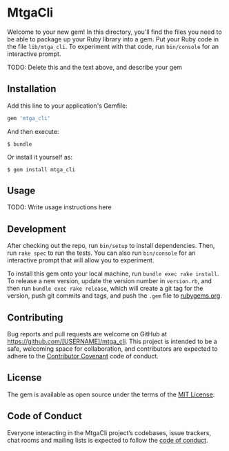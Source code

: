 # MtgaCli

Welcome to your new gem! In this directory, you'll find the files you need to be able to package up your Ruby library into a gem. Put your Ruby code in the file `lib/mtga_cli`. To experiment with that code, run `bin/console` for an interactive prompt.

TODO: Delete this and the text above, and describe your gem

## Installation

Add this line to your application's Gemfile:

```ruby
gem 'mtga_cli'
```

And then execute:

    $ bundle

Or install it yourself as:

    $ gem install mtga_cli

## Usage

TODO: Write usage instructions here

## Development

After checking out the repo, run `bin/setup` to install dependencies. Then, run `rake spec` to run the tests. You can also run `bin/console` for an interactive prompt that will allow you to experiment.

To install this gem onto your local machine, run `bundle exec rake install`. To release a new version, update the version number in `version.rb`, and then run `bundle exec rake release`, which will create a git tag for the version, push git commits and tags, and push the `.gem` file to [rubygems.org](https://rubygems.org).

## Contributing

Bug reports and pull requests are welcome on GitHub at https://github.com/[USERNAME]/mtga_cli. This project is intended to be a safe, welcoming space for collaboration, and contributors are expected to adhere to the [Contributor Covenant](http://contributor-covenant.org) code of conduct.

## License

The gem is available as open source under the terms of the [MIT License](https://opensource.org/licenses/MIT).

## Code of Conduct

Everyone interacting in the MtgaCli project’s codebases, issue trackers, chat rooms and mailing lists is expected to follow the [code of conduct](https://github.com/[USERNAME]/mtga_cli/blob/master/CODE_OF_CONDUCT.md).
